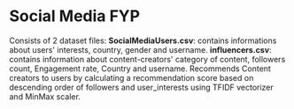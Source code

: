 # Social Media FYP
Consists of 2 dataset files:
**SocialMediaUsers.csv**: contains informations about users' interests, country, gender and username. 
**influencers.csv**: contains information about content-creators' category of content, followers count, Engagement rate, Country and username. 
Recommends Content creators to users by calculating a recommendation score based on descending order of followers and user_interests using TFIDF vectorizer and MinMax scaler.
